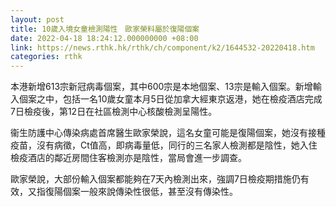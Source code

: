 ```yaml
---
layout: post
title: 10歲入境女童檢測陽性　歐家榮料屬於復陽個案
date: 2022-04-18 18:24:12.000000000 +08:00
link: https://news.rthk.hk/rthk/ch/component/k2/1644532-20220418.htm
categories: rthk
---
```


本港新增613宗新冠病毒個案，其中600宗是本地個案、13宗是輸入個案。新增輸入個案之中，包括一名10歲女童本月5日從加拿大經東京返港，她在檢疫酒店完成7日檢疫後，第12日在社區檢測中心核酸檢測呈陽性。

衞生防護中心傳染病處首席醫生歐家榮說，這名女童可能是復陽個案，她沒有接種疫苗，沒有病徵，Ct值高，即病毒量低，同行的三名家人檢測都是陰性，她入住檢疫酒店的鄰近房間住客檢測亦是陰性，當局會進一步調查。

歐家榮說，大部份輸入個案都能夠在7天內檢測出來，強調7日檢疫期措施仍有效，又指復陽個案一般來說傳染性很低，甚至沒有傳染性。
